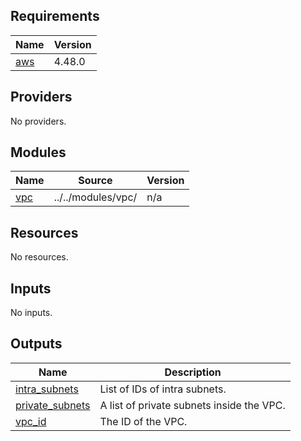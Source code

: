 <!-- BEGIN_TF_DOCS -->
## Requirements

| Name | Version |
|------|---------|
| <a name="requirement_aws"></a> [aws](#requirement\_aws) | 4.48.0 |

## Providers

No providers.

## Modules

| Name | Source | Version |
|------|--------|---------|
| <a name="module_vpc"></a> [vpc](#module\_vpc) | ../../modules/vpc/ | n/a |

## Resources

No resources.

## Inputs

No inputs.

## Outputs

| Name | Description |
|------|-------------|
| <a name="output_intra_subnets"></a> [intra\_subnets](#output\_intra\_subnets) | List of IDs of intra subnets. |
| <a name="output_private_subnets"></a> [private\_subnets](#output\_private\_subnets) | A list of private subnets inside the VPC. |
| <a name="output_vpc_id"></a> [vpc\_id](#output\_vpc\_id) | The ID of the VPC. |
<!-- END_TF_DOCS -->